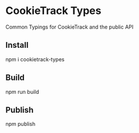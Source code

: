 # CookieTrack Types
Common Typings for CookieTrack and the public API

## Install
npm i cookietrack-types

## Build
npm run build

## Publish
npm publish
